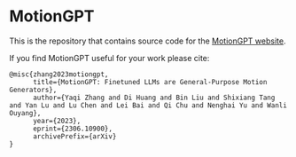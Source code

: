 # MotionGPT

This is the repository that contains source code for the [MotionGPT website](https://qiqiapink.github.io/MotionGPT).

If you find MotionGPT useful for your work please cite:
```
@misc{zhang2023motiongpt,
      title={MotionGPT: Finetuned LLMs are General-Purpose Motion Generators}, 
      author={Yaqi Zhang and Di Huang and Bin Liu and Shixiang Tang and Yan Lu and Lu Chen and Lei Bai and Qi Chu and Nenghai Yu and Wanli Ouyang},
      year={2023},
      eprint={2306.10900},
      archivePrefix={arXiv}
}
```
